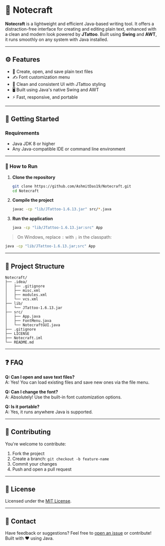# 📝 Notecraft

**Notecraft** is a lightweight and efficient Java-based writing tool. It offers a distraction-free interface for creating and editing plain text, enhanced with a clean and modern look powered by **JTattoo**. Built using **Swing** and **AWT**, it runs smoothly on any system with Java installed.

---

## ⚙️ Features

- 🧾 Create, open, and save plain text files  
- ✍️ Font customization menu  
- 🎨 Clean and consistent UI with JTattoo styling  
- 🖥️ Built using Java's native Swing and AWT  
- ⚡ Fast, responsive, and portable  

---

## 🚀 Getting Started

### Requirements

- Java JDK 8 or higher  
- Any Java-compatible IDE or command line environment  

---

### 🔧 How to Run

1. **Clone the repository**
   ```bash
   git clone https://github.com/AshmitDas19/Notecraft.git
   cd Notecraft
   ```

2. **Compile the project**
   ```bash
   javac -cp "lib/JTattoo-1.6.13.jar" src/*.java
   ```

3. **Run the application**
   ```bash
   java -cp "lib/JTattoo-1.6.13.jar:src" App
   ```

> On Windows, replace `:` with `;` in the classpath:
```bash
java -cp "lib/JTattoo-1.6.13.jar;src" App
```

---

## 📁 Project Structure

```
Notecraft/
├── .idea/
│   ├── .gitignore
│   ├── misc.xml
│   ├── modules.xml
│   └── vcs.xml
├── lib/
│   └── JTattoo-1.6.13.jar
├── src/
│   ├── App.java
│   ├── FontMenu.java
│   └── NotecraftGUI.java
├── .gitignore
├── LICENSE
├── Notecraft.iml
└── README.md
```

---

## ❓ FAQ

**Q: Can I open and save text files?**  
A: Yes! You can load existing files and save new ones via the file menu.

**Q: Can I change the font?**  
A: Absolutely! Use the built-in font customization options.

**Q: Is it portable?**  
A: Yes, it runs anywhere Java is supported.

---

## 🤝 Contributing

You're welcome to contribute:

1. Fork the project  
2. Create a branch: `git checkout -b feature-name`  
3. Commit your changes  
4. Push and open a pull request  

---

## 📜 License

Licensed under the [MIT License](LICENSE).

---

## 💬 Contact

Have feedback or suggestions? Feel free to [open an issue](https://github.com/AshmitDas19/Notecraft/issues) or contribute!  
Built with ❤️ using Java.
